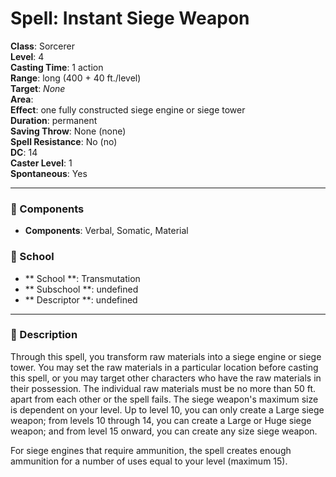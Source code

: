 
# Spell: Instant Siege Weapon
**Class**: Sorcerer  
**Level**: 4  
**Casting Time**: 1 action  
**Range**: long (400 + 40 ft./level)  
**Target**: _None_  
**Area**:   
**Effect**: one fully constructed siege engine or siege tower  
**Duration**: permanent  
**Saving Throw**: None (none)  
**Spell Resistance**: No (no)  
**DC**: 14  
**Caster Level**: 1  
**Spontaneous**: Yes

---

### 🔮 Components
- **Components**: Verbal, Somatic, Material

### 🏫 School
- ** School **: Transmutation
- ** Subschool **: undefined
- ** Descriptor **: undefined
---

### 📜 Description
Through this spell, you transform raw materials into a siege engine or siege tower. You may set the raw materials in a particular location before casting this spell, or you may target other characters who have the raw materials in their possession. The individual raw materials must be no more than 50 ft. apart from each other or the spell fails. The siege weapon's maximum size is dependent on your level. Up to level 10, you can only create a Large siege weapon; from levels 10 through 14, you can create a Large or Huge siege weapon; and from level 15 onward, you can create any size siege weapon.

For siege engines that require ammunition, the spell creates enough ammunition for a number of uses equal to your level (maximum 15).
